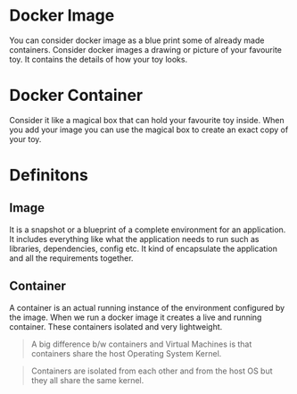 # Docker Image
You can consider docker image as a blue print some of already made containers.
Consider docker images a drawing or picture of your favourite toy. It contains the details of how your toy looks.

# Docker Container
Consider it like a magical box that can hold your favourite toy inside. When you add your image you can use the magical box to create an exact copy of your toy.

# Definitons

## Image  
It is a snapshot or a blueprint of a complete environment for an application. It includes everything like what the application needs to run such as libraries, dependencies, config etc. It kind of encapsulate the application and all the requirements together.

## Container
A container is an actual running instance of the environment configured by the image. When we run a docker image it creates a live and running container. These containers isolated and very lightweight. 

> A big difference b/w containers and Virtual Machines is that containers share the host Operating System Kernel.


> Containers are isolated from each other and from the host OS but they all share the same kernel.

